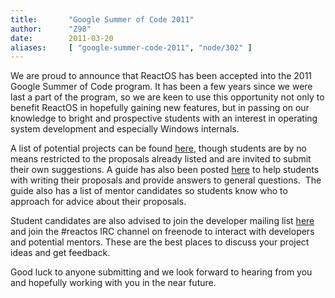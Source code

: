 ```yaml
---
title:       "Google Summer of Code 2011"
author:      "Z98"
date:        2011-03-20
aliases:     [ "google-summer-code-2011", "node/302" ]
---
```


<p>We are proud to announce that ReactOS has been accepted into the 2011 Google Summer of Code program. It has been a few years since we were last a part of the program, so we are keen to use this opportunity not only to benefit ReactOS in hopefully gaining new features, but in passing on our knowledge to bright and prospective students with an interest in operating system development and especially Windows internals.</p>
<p>A list of potential projects can be found <a href="../wiki/Google_Summer_of_Code_2011_Ideas">here</a>, though students are by no means restricted to the proposals already listed and are invited to submit their own suggestions. A guide has also been posted <a href="../wiki/Google_Summer_of_Code_2011">here</a> to help students with writing their proposals and provide answers to general questions.&nbsp; The guide also has a list of mentor candidates so students know who to approach for advice about their proposals.</p>
<p>Student candidates are also advised to join the developer mailing list <a href="../mailman/listinfo/ros-dev">here</a> and join the #reactos IRC channel on freenode to interact with developers and potential mentors.  These are the best places to discuss your project ideas and get feedback.</p>
<p>Good luck to anyone submitting and we look forward to hearing from you and hopefully working with you in the near future.</p>
<p>&nbsp;</p>
